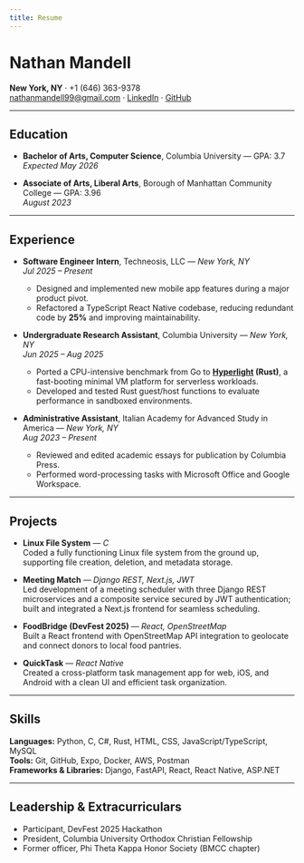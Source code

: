 ```yaml
---
title: Resume
---
```


# Nathan Mandell

**New York, NY** · +1 (646) 363-9378  
[nathanmandell99@gmail.com](mailto:nathanmandell99@gmail.com) · [LinkedIn](https://www.linkedin.com/in/nathan-mandell-a667962a1/) · [GitHub](https://github.com/nathanmandell99)

---

## Education

- **Bachelor of Arts, Computer Science**, Columbia University — GPA: 3.7  
  *Expected May 2026*

- **Associate of Arts, Liberal Arts**, Borough of Manhattan Community College — GPA: 3.96  
  *August 2023*

---

## Experience

- **Software Engineer Intern**, Techneosis, LLC — *New York, NY*  
  *Jul 2025 – Present*  
  - Designed and implemented new mobile app features during a major product pivot.  
  - Refactored a TypeScript React Native codebase, reducing redundant code by **25%** and improving maintainability.

- **Undergraduate Research Assistant**, Columbia University — *New York, NY*  
  *Jun 2025 – Aug 2025*  
  - Ported a CPU-intensive benchmark from Go to **[Hyperlight](https://opensource.microsoft.com/blog/2024/11/07/introducing-hyperlight-virtual-machine-based-security-for-functions-at-scale/) (Rust)**, a fast-booting minimal VM platform for serverless workloads.  
  - Developed and tested Rust guest/host functions to evaluate performance in sandboxed environments.

- **Administrative Assistant**, Italian Academy for Advanced Study in America — *New York, NY*  
  *Aug 2023 – Present*  
  - Reviewed and edited academic essays for publication by Columbia Press.  
  - Performed word-processing tasks with Microsoft Office and Google Workspace.

---

## Projects

- **Linux File System** — *C*  
  Coded a fully functioning Linux file system from the ground up, supporting file creation, deletion, and metadata storage.

- **Meeting Match** — *Django REST, Next.js, JWT*  
  Led development of a meeting scheduler with three Django REST microservices and a composite service secured by JWT authentication; built and integrated a Next.js frontend for seamless scheduling.

- **FoodBridge (DevFest 2025)** — *React, OpenStreetMap*  
  Built a React frontend with OpenStreetMap API integration to geolocate and connect donors to local food pantries.

- **QuickTask** — *React Native*  
  Created a cross-platform task management app for web, iOS, and Android with a clean UI and efficient task organization.

---

## Skills

**Languages:** Python, C, C#, Rust, HTML, CSS, JavaScript/TypeScript, MySQL  
**Tools:** Git, GitHub, Expo, Docker, AWS, Postman  
**Frameworks & Libraries:** Django, FastAPI, React, React Native, ASP.NET

---

## Leadership & Extracurriculars

- Participant, DevFest 2025 Hackathon  
- President, Columbia University Orthodox Christian Fellowship  
- Former officer, Phi Theta Kappa Honor Society (BMCC chapter)

